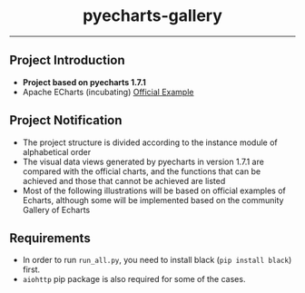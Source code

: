 <h1 align="center">pyecharts-gallery</h1>

---

## Project Introduction

* **Project based on pyecharts 1.7.1**
* Apache ECharts (incubating) [Official Example](https://www.echartsjs.com/examples/zh/)

## Project Notification

* The project structure is divided according to the instance module of alphabetical order
* The visual data views generated by pyecharts in version 1.7.1 are compared with the official charts, and the functions that can be achieved and those that cannot be achieved are listed
* Most of the following illustrations will be based on official examples of Echarts, although some will be implemented based on the community Gallery of Echarts

## Requirements

* In order to run `run_all.py`, you need to install black (`pip install black`) first.
* `aiohttp` pip package is also required for some of the cases.